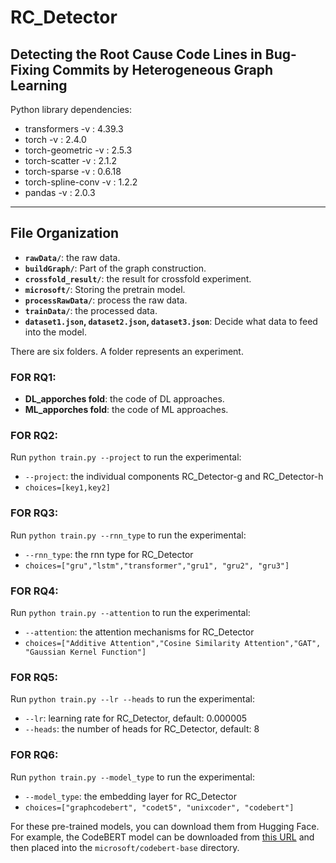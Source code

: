 
# RC_Detector

## Detecting the Root Cause Code Lines in Bug-Fixing Commits by Heterogeneous Graph Learning

Python library dependencies:
+ transformers -v :  4.39.3
+ torch -v : 2.4.0
+ torch-geometric -v : 2.5.3
+ torch-scatter -v : 2.1.2
+ torch-sparse -v : 0.6.18
+ torch-spline-conv -v : 1.2.2
+ pandas -v : 2.0.3 

---
## File Organization
- **`rawData/`**: the raw data.
- **`buildGraph/`**: Part of the graph construction.
- **`crossfold_result/`**: the result for crossfold experiment.
- **`microsoft/`**: Storing the pretrain model.
- **`processRawData/`**: process the raw data.
- **`trainData/`**: the processed data.
- **`dataset1.json`, `dataset2.json`, `dataset3.json`**: Decide what data to feed into the model.

There are six folders. A folder represents an experiment.

### FOR RQ1:
- **DL_apporches fold**: the code of DL approaches.
- **ML_apporches fold**: the code of ML approaches.

### FOR RQ2: 
Run `python train.py --project` to run the experimental:
- `--project`: the individual components RC_Detector-g and RC_Detector-h
- `choices=[key1,key2]`

### FOR RQ3:    
Run `python train.py --rnn_type` to run the experimental:
- `--rnn_type`: the rnn type for RC_Detector
- `choices=["gru","lstm","transformer","gru1", "gru2", "gru3"]`

### FOR RQ4:    
Run `python train.py --attention` to run the experimental:
- `--attention`: the attention mechanisms for RC_Detector
- `choices=["Additive Attention","Cosine Similarity Attention","GAT", "Gaussian Kernel Function"]`

### FOR RQ5:    
Run `python train.py --lr --heads` to run the experimental:
- `--lr`: learning rate for RC_Detector, default: 0.000005
- `--heads`: the number of heads for RC_Detector, default: 8

### FOR RQ6:    
Run `python train.py --model_type` to run the experimental:
- `--model_type`: the embedding layer for RC_Detector
- `choices=["graphcodebert", "codet5", "unixcoder", "codebert"]`

For these pre-trained models, you can download them from Hugging Face. For example, the CodeBERT model can be downloaded from [this URL](https://huggingface.co/microsoft/codebert-base/tree/main) and then placed into the `microsoft/codebert-base` directory.
